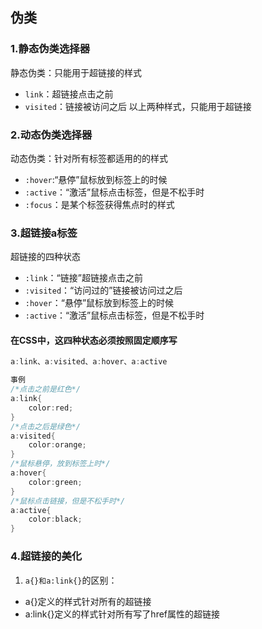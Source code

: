 ## 伪类

### 1.静态伪类选择器
静态伪类：只能用于超链接的样式
+ `link`：超链接点击之前
+ `visited`：链接被访问之后
以上两种样式，只能用于超链接

### 2.动态伪类选择器
动态伪类：针对所有标签都适用的的样式
+ `:hover`:“悬停”鼠标放到标签上的时候
+ `:active`：“激活”鼠标点击标签，但是不松手时
+ `:focus`：是某个标签获得焦点时的样式

### 3.超链接a标签
超链接的四种状态
+ `:link`：“链接”超链接点击之前
+ `:visited`：“访问过的”链接被访问过之后
+ `:hover`：“悬停”鼠标放到标签上的时候
+ `:active`：“激活”鼠标点击标签，但是不松手时
#### 在CSS中，这四种状态必须按照固定顺序写
```cs
a:link、a:visited、a:hover、a:active
```
```cs
事例
/*点击之前是红色*/
a:link{
    color:red;
}
/*点击之后是绿色*/
a:visited{
    color:orange;
}
/*鼠标悬停，放到标签上时*/
a:hover{
    color:green;
}
/*鼠标点击链接，但是不松手时*/
a:active{
    color:black;
}
```
### 4.超链接的美化
1. `a{}和a:link{}`的区别：
+ a{}定义的样式针对所有的超链接
+ a:link{}定义的样式针对所有写了href属性的超链接


